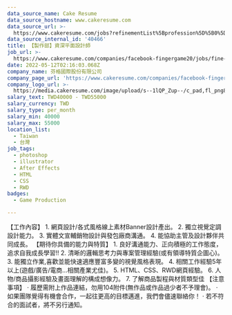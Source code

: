 ```yaml
---
data_source_name: Cake Resume
data_source_hostname: www.cakeresume.com
data_source_url: >-
  https://www.cakeresume.com/jobs?refinementList%5Bprofession%5D%5B0%5D=game-production&range%5Bsalary_range%5D%5Bmin%5D=1000000
data_source_internal_id: '40466'
title: 【製作部】資深平面設計師
job_url: >-
  https://www.cakeresume.com/companies/facebook-fingergame20/jobs/fine-art-graphic-designer
date: 2022-05-12T02:16:03.068Z
company_name: 芬格國際股份有限公司
company_page_url: 'https://www.cakeresume.com/companies/facebook-fingergame20'
company_logo_url: >-
  https://media.cakeresume.com/image/upload/s--1lQP_Zup--/c_pad,fl_png8,h_200,w_200/v1636359796/syoqurpvqalunvk7rknc.png
salary_text: TWD40000 - TWD55000
salary_currency: TWD
salary_type: per_month
salary_min: 40000
salary_max: 55000
location_list:
  - Taiwan
  - 台灣
job_tags:
  - photoshop
  - illustrator
  - After Effects
  - HTML
  - CSS
  - RWD
badges:
  - Game Production

---
```


【工作內容】 1. 網頁設計/各式風格線上素材Banner設計產出。 2. 獨立視覺定調設計能力。 3. 實體文宣輔銷物設計與發包廠商溝通。 4. 能協助主管及設計夥伴共同成長。 【期待你具備的能力與特質】 1. 良好溝通能力、正向積極的工作態度，追求自我成長學習!! 2. 清晰的邏輯思考力與專案管理經驗(或有領導特質企圖心)。 3. 能獨立作業,喜歡並能快速適應豐富多變的視覺風格表現。 4. 相關工作經驗5年以上(遊戲/廣告/電商...相關產業尤佳)。 5. HTML、CSS、RWD網頁經驗。 6. 人物/商品攝影經驗及畫面理解的構成想像力。 7. 了解商品製程與材質類型佳 【注意事項】 · 履歷需附上作品連結，勿用104附件(無作品或作品過少者不予理會)。 · 如果團隊覺得有機會合作，一起往更高的目標邁進，我們會儘速聯絡你！ · 若不符合的面試者，將不另行通知。